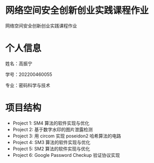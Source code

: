 # 网络空间安全创新创业实践课程作业

网络空间安全创新创业实践课程作业

# 个人信息

姓名：高振宁

学号：202200460055

专业：密码科学与技术

# 项目结构

- Project 1: SM4 算法的软件实现与优化 
- Project 2: 基于数字水印的图片泄露检测
- Project 3: 用 circom 实现 poseidon2 哈希算法的电路
- Project 4: SM3 算法的软件实现与优化
- Project 5: SM2 算法的软件实现与优化
- Project 6: Google Password Checkup 验证协议实现